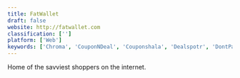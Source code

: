 ```yaml
---
title: FatWallet
draft: false 
website: http://fatwallet.com
classification: ['']
platform: ['Web']
keywords: ['Chroma', 'CouponNDeal', 'Couponshala', 'Dealspotr', 'DontPayFull', 'Flipit', 'Groupon', 'Honey.is', 'Onboarded', 'Panda Cash Back', 'PromoCodeLand', 'RetailMenot', 'TopBargains', 'YourFreeWorld Coupons', 'ebates', 'ibotta']
---
```

Home of the savviest shoppers on the internet.